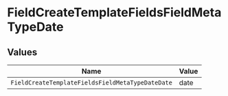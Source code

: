 # FieldCreateTemplateFieldsFieldMetaTypeDate


## Values

| Name                                             | Value                                            |
| ------------------------------------------------ | ------------------------------------------------ |
| `FieldCreateTemplateFieldsFieldMetaTypeDateDate` | date                                             |